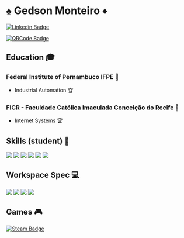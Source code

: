 <!--
### Hi there 👋

**GedsonMonteiro/GedsonMonteiro** is a ✨ _special_ ✨ repository because its `README.md` (this file) appears on your GitHub profile.

Here are some ideas to get you started:

- 🔭 I’m currently working on ...
- 🌱 I’m currently learning ...
- 👯 I’m looking to collaborate on ...
- 🤔 I’m looking for help with ...
- 💬 Ask me about ...
- 📫 How to reach me: ...
- 😄 Pronouns: ...
- ⚡ Fun fact: ...
-->

# :spades: Gedson Monteiro :diamonds:

[![Linkedin Badge](https://img.shields.io/badge/LinkedIn-0077B5?style=for-the-badge&logo=linkedin&logoColor=white&link=https://www.linkedin.com/in/gedsonmonteiro/)](https://www.linkedin.com/in/gedsonmonteiro/)

[![QRCode Badge](https://dyn-qrcode.vercel.app/api?url=https%3A%2F%2Fwww.linkedin.com%2Fin%2Fgedsonmonteiro%2F)](https://www.linkedin.com/in/gedsonmonteiro/)

## Education :mortar_board:

  ### Federal Institute of Pernambuco IFPE :school:
  - Industrial Automation :trophy:

  ### FICR - Faculdade Católica Imaculada Conceição do Recife :school:
  - Internet Systems :trophy:


## Skills (student) :rocket:

<img src="https://img.shields.io/badge/HTML5-E34F26?style=for-the-badge&logo=html5&logoColor=white" /> <img src="https://img.shields.io/badge/CSS3-1572B6?style=for-the-badge&logo=css3&logoColor=white" />
<img src="https://img.shields.io/badge/JavaScript-F7DF1E?style=for-the-badge&logo=javascript&logoColor=black" /> <img src="https://img.shields.io/badge/HTML-239120?style=for-the-badge&logo=html5&logoColor=white" />
<img src="https://img.shields.io/badge/React-20232A?style=for-the-badge&logo=react&logoColor=61DAFB" /> <img src="https://img.shields.io/badge/Microsoft_Office-D83B01?style=for-the-badge&logo=microsoft-office&logoColor=white" />


## Workspace Spec :computer:

<img src="https://img.shields.io/badge/NVIDIA-GTX950-76B900?style=for-the-badge&logo=nvidia&logoColor=white" />
<img src="https://img.shields.io/badge/Intel-Core_i5_6th-0071C5?style=for-the-badge&logo=intel&logoColor=white" />
<img src="https://img.shields.io/badge/Kingston-16Gb-0071C5?style=for-the-badge" />
<img src="https://img.shields.io/badge/Windows-Win7-0078D6?style=for-the-badge&logo=windows&logoColor=white" />


## Games :video_game:

[![Steam Badge](https://img.shields.io/badge/Steam-000000?style=for-the-badge&logo=steam&logoColor=white&link=https://steamcommunity.com/id/gedsonpe)](https://steamcommunity.com/id/gedsonpe)


